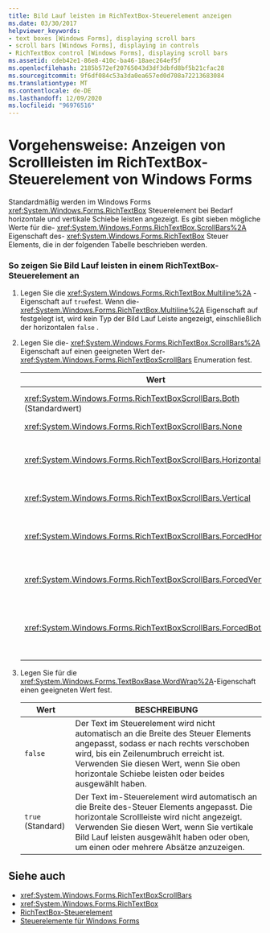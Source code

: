 ```yaml
---
title: Bild Lauf leisten im RichTextBox-Steuerelement anzeigen
ms.date: 03/30/2017
helpviewer_keywords:
- text boxes [Windows Forms], displaying scroll bars
- scroll bars [Windows Forms], displaying in controls
- RichTextBox control [Windows Forms], displaying scroll bars
ms.assetid: cdeb42e1-86e8-410c-ba46-18aec264ef5f
ms.openlocfilehash: 2185b572ef20765043d3df3dbfd8bf5b21cfac28
ms.sourcegitcommit: 9f6df084c53a3da0ea657ed0d708a72213683084
ms.translationtype: MT
ms.contentlocale: de-DE
ms.lasthandoff: 12/09/2020
ms.locfileid: "96976516"
---
```

# <a name="how-to-display-scroll-bars-in-the-windows-forms-richtextbox-control"></a>Vorgehensweise: Anzeigen von Scrollleisten im RichTextBox-Steuerelement von Windows Forms
Standardmäßig werden im Windows Forms <xref:System.Windows.Forms.RichTextBox> Steuerelement bei Bedarf horizontale und vertikale Schiebe leisten angezeigt. Es gibt sieben mögliche Werte für die- <xref:System.Windows.Forms.RichTextBox.ScrollBars%2A> Eigenschaft des- <xref:System.Windows.Forms.RichTextBox> Steuer Elements, die in der folgenden Tabelle beschrieben werden.  
  
### <a name="to-display-scroll-bars-in-a-richtextbox-control"></a>So zeigen Sie Bild Lauf leisten in einem RichTextBox-Steuerelement an  
  
1. Legen Sie die <xref:System.Windows.Forms.RichTextBox.Multiline%2A> -Eigenschaft auf `true`fest. Wenn die- <xref:System.Windows.Forms.RichTextBox.Multiline%2A> Eigenschaft auf festgelegt ist, wird kein Typ der Bild Lauf Leiste angezeigt, einschließlich der horizontalen `false` .  
  
2. Legen Sie die- <xref:System.Windows.Forms.RichTextBox.ScrollBars%2A> Eigenschaft auf einen geeigneten Wert der- <xref:System.Windows.Forms.RichTextBoxScrollBars> Enumeration fest.  
  
    |Wert|Beschreibung|  
    |-----------|-----------------|  
    |<xref:System.Windows.Forms.RichTextBoxScrollBars.Both> (Standardwert)|Zeigt horizontale oder vertikale Schiebe leisten (oder beides) nur an, wenn Text die Breite oder Länge des Steuer Elements überschreitet.|  
    |<xref:System.Windows.Forms.RichTextBoxScrollBars.None>|Zeigt nie eine beliebige Bild Lauf Leiste an.|  
    |<xref:System.Windows.Forms.RichTextBoxScrollBars.Horizontal>|Zeigt eine horizontale Schiebe Leiste nur an, wenn der Text die Breite des Steuer Elements überschreitet. (Damit dies geschehen kann, muss die- <xref:System.Windows.Forms.TextBoxBase.WordWrap%2A> Eigenschaft auf festgelegt werden `false` .)|  
    |<xref:System.Windows.Forms.RichTextBoxScrollBars.Vertical>|Zeigt eine vertikale Schiebe Leiste nur an, wenn der Text die Höhe des Steuer Elements überschreitet.|  
    |<xref:System.Windows.Forms.RichTextBoxScrollBars.ForcedHorizontal>|Zeigt eine horizontale Schiebe Leiste an, wenn die- <xref:System.Windows.Forms.TextBoxBase.WordWrap%2A> Eigenschaft auf festgelegt ist `false` . Die Bild Lauf Leiste wird abgeblendet angezeigt, wenn der Text nicht die Breite des Steuer Elements überschreitet.|  
    |<xref:System.Windows.Forms.RichTextBoxScrollBars.ForcedVertical>|Zeigt immer eine vertikale Bild Lauf Leiste an. Die Bild Lauf Leiste wird abgeblendet angezeigt, wenn der Text die Länge des Steuer Elements nicht überschreitet.|  
    |<xref:System.Windows.Forms.RichTextBoxScrollBars.ForcedBoth>|Zeigt immer eine vertikale Bild Lauf Leiste an. Zeigt eine horizontale Schiebe Leiste an, wenn die- <xref:System.Windows.Forms.TextBoxBase.WordWrap%2A> Eigenschaft auf festgelegt ist `false` . Die Bild Lauf leisten werden ausgegraut angezeigt, wenn Text die Breite oder Länge des Steuer Elements nicht überschreitet.|  
  
3. Legen Sie für die <xref:System.Windows.Forms.TextBoxBase.WordWrap%2A>-Eigenschaft einen geeigneten Wert fest.  
  
    |Wert|BESCHREIBUNG|  
    |-----------|-----------------|  
    |`false`|Der Text im Steuerelement wird nicht automatisch an die Breite des Steuer Elements angepasst, sodass er nach rechts verschoben wird, bis ein Zeilenumbruch erreicht ist. Verwenden Sie diesen Wert, wenn Sie oben horizontale Schiebe leisten oder beides ausgewählt haben.|  
    |`true` (Standard)|Der Text im-Steuerelement wird automatisch an die Breite des-Steuer Elements angepasst. Die horizontale Scrollleiste wird nicht angezeigt. Verwenden Sie diesen Wert, wenn Sie vertikale Bild Lauf leisten ausgewählt haben oder oben, um einen oder mehrere Absätze anzuzeigen.|  
  
## <a name="see-also"></a>Siehe auch

- <xref:System.Windows.Forms.RichTextBoxScrollBars>
- <xref:System.Windows.Forms.RichTextBox>
- [RichTextBox-Steuerelement](richtextbox-control-windows-forms.md)
- [Steuerelemente für Windows Forms](controls-to-use-on-windows-forms.md)
